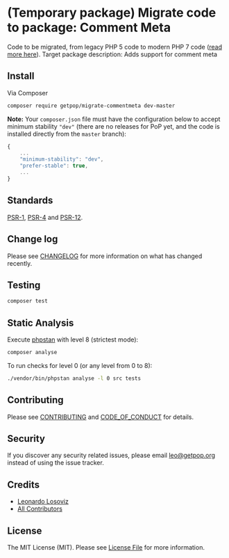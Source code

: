 # (Temporary package) Migrate code to package: Comment Meta

<!--
[![Latest Version on Packagist][ico-version]][link-packagist]
[![Software License][ico-license]](LICENSE.md)
[![Build Status][ico-travis]][link-travis]
[![Coverage Status][ico-scrutinizer]][link-scrutinizer]
[![Quality Score][ico-code-quality]][link-code-quality]
[![Total Downloads][ico-downloads]][link-downloads]
-->

Code to be migrated, from legacy PHP 5 code to modern PHP 7 code ([read more here](https://github.com/leoloso/PoP#codebase-migration)). Target package description:  Adds support for comment meta

## Install

Via Composer

``` bash
composer require getpop/migrate-commentmeta dev-master
```

**Note:** Your `composer.json` file must have the configuration below to accept minimum stability `"dev"` (there are no releases for PoP yet, and the code is installed directly from the `master` branch):

```javascript
{
    ...
    "minimum-stability": "dev",
    "prefer-stable": true,
    ...
}
```

<!--
## Usage

``` php
```
-->

## Standards

[PSR-1](https://www.php-fig.org/psr/psr-1), [PSR-4](https://www.php-fig.org/psr/psr-4) and [PSR-12](https://www.php-fig.org/psr/psr-12).

## Change log

Please see [CHANGELOG](CHANGELOG.md) for more information on what has changed recently.

## Testing

``` bash
composer test
```

## Static Analysis

Execute [phpstan](https://github.com/phpstan/phpstan) with level 8 (strictest mode):

``` bash
composer analyse
```

To run checks for level 0 (or any level from 0 to 8):

``` bash
./vendor/bin/phpstan analyse -l 0 src tests
```

## Contributing

Please see [CONTRIBUTING](CONTRIBUTING.md) and [CODE_OF_CONDUCT](CODE_OF_CONDUCT.md) for details.

## Security

If you discover any security related issues, please email leo@getpop.org instead of using the issue tracker.

## Credits

- [Leonardo Losoviz][link-author]
- [All Contributors][link-contributors]

## License

The MIT License (MIT). Please see [License File](LICENSE.md) for more information.

[ico-version]: https://img.shields.io/packagist/v/getpop/commentmeta.svg?style=flat-square
[ico-license]: https://img.shields.io/badge/license-MIT-brightgreen.svg?style=flat-square
[ico-travis]: https://img.shields.io/travis/getpop/commentmeta/master.svg?style=flat-square
[ico-scrutinizer]: https://img.shields.io/scrutinizer/coverage/g/getpop/commentmeta.svg?style=flat-square
[ico-code-quality]: https://img.shields.io/scrutinizer/g/getpop/commentmeta.svg?style=flat-square
[ico-downloads]: https://img.shields.io/packagist/dt/getpop/commentmeta.svg?style=flat-square

[link-packagist]: https://packagist.org/packages/getpop/commentmeta
[link-travis]: https://travis-ci.org/getpop/commentmeta
[link-scrutinizer]: https://scrutinizer-ci.com/g/getpop/commentmeta/code-structure
[link-code-quality]: https://scrutinizer-ci.com/g/getpop/commentmeta
[link-downloads]: https://packagist.org/packages/getpop/commentmeta
[link-author]: https://github.com/leoloso
[link-contributors]: ../../contributors

